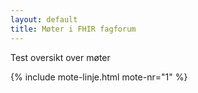 ```yaml
---
layout: default
title: Møter i FHIR fagforum
---
```


<p>Test oversikt over møter</p>

{% include mote-linje.html mote-nr="1" %}